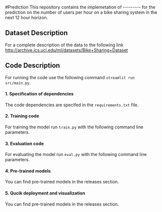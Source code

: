 #Prediction
This repository contains the implemetation of --------- for the prediction on the number of users per hour on a bike sharing system in the next 12 hour horizon.

## Dataset Description
For a complete description of the data to the following link http://archive.ics.uci.edu/ml/datasets/Bike+Sharing+Dataset

## Code Description
For running the code use the following command `streamlit run src/main.py`.

#### 1. Specification of dependencies
The code dependencies are specifed in the `requirements.txt` file.

#### 2. Training code
For training the model run `train.py`  with the following command line parameters.

#### 3. Evaluation code
For evaluating the model run `eval.py` with the following command line parameters.

#### 4. Pre-trained models
You can find pre-trained models in the releases section.

#### 5. Qucik deployment and visualization
You can find pre-trained models in the releases section.
